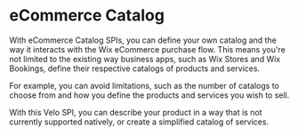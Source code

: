 # eCommerce Catalog

With eCommerce Catalog SPIs, you can define your own catalog and the way it interacts with the Wix eCommerce purchase flow. This means you're not limited to the existing way business apps, such as Wix Stores and Wix Bookings, define their respective catalogs of products and services. 

For example, you can avoid limitations, such as the number of catalogs to choose from and how you define the products and services you wish to sell. 

With this Velo SPI, you can describe your product in a way that is not currently supported natively, or create a simplified catalog of services.